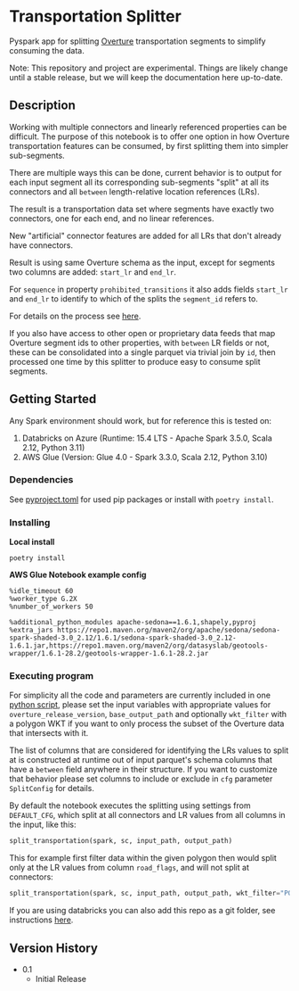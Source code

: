 # Transportation Splitter

Pyspark app for splitting [Overture](https://github.com/OvertureMaps/data) transportation segments to simplify consuming the data.

Note: This repository and project are experimental. Things are likely change until a stable release, but we will keep the documentation here up-to-date.

## Description

Working with multiple connectors and linearly referenced properties can be difficult. The purpose of this notebook is to offer one option in how Overture transportation features can be consumed, by first splitting them into simpler sub-segments.

There are multiple ways this can be done, current behavior is to output for each input segment all its corresponding sub-segments "split" at all its connectors and all `between` length-relative location references (LRs).

The result is a transportation data set where segments have exactly two connectors, one for each end, and no linear references.

New "artificial" connector features are added for all LRs that don't already have connectors.

Result is using same Overture schema as the input, except for segments two columns are added: `start_lr` and `end_lr`.

For `sequence` in property `prohibited_transitions` it also adds fields `start_lr` and `end_lr` to identify to which of the splits the `segment_id` refers to.

For details on the process see [here](/ProcessDetails.md).

If you also have access to other open or proprietary data feeds that map Overture segment ids to other properties, with `between` LR fields or not, these can be consolidated into a single parquet via trivial join by `id`, then processed one time by this splitter to produce easy to consume split segments.

## Getting Started

Any Spark environment should work, but for reference this is tested on:
1. Databricks on Azure (Runtime: 15.4 LTS - Apache Spark 3.5.0, Scala 2.12, Python 3.11)
2. AWS Glue (Version: Glue 4.0 - Spark 3.3.0, Scala 2.12, Python 3.10)

### Dependencies

See [pyproject.toml](/pyproject.toml) for used pip packages or install with `poetry install`.

### Installing

**Local install**
```
poetry install
```

**AWS Glue Notebook example config**
```
%idle_timeout 60
%worker_type G.2X
%number_of_workers 50

%additional_python_modules apache-sedona==1.6.1,shapely,pyproj
%extra_jars https://repo1.maven.org/maven2/org/apache/sedona/sedona-spark-shaded-3.0_2.12/1.6.1/sedona-spark-shaded-3.0_2.12-1.6.1.jar,https://repo1.maven.org/maven2/org/datasyslab/geotools-wrapper/1.6.1-28.2/geotools-wrapper-1.6.1-28.2.jar
```

### Executing program

For simplicity all the code and parameters are currently included in one [python script](transportation_splitter.py), please set the input variables with appropriate values for `overture_release_version`, `base_output_path` and optionally `wkt_filter` with a polygon WKT if you want to only process the subset of the Overture data that intersects with it.

The list of columns that are considered for identifying the LRs values to split at is constructed at runtime out of input parquet's schema columns that have a `between` field anywhere in their structure.
If you want to customize that behavior please set columns to include or exclude in `cfg` parameter `SplitConfig` for details.

By default the notebook executes the splitting using settings from `DEFAULT_CFG`, which split at all connectors and LR values from all columns in the input, like this:
```python
split_transportation(spark, sc, input_path, output_path)
```


This for example first filter data within the given polygon then would split only at the LR values from column `road_flags`, and will not split at connectors:
```python
split_transportation(spark, sc, input_path, output_path, wkt_filter="POLYGON(...)", SplitConfig(split_at_connectors=False, lr_columns_to_include=["road_flags"]))
```

If you are using databricks you can also add this repo as a git folder, see instructions [here](https://docs.databricks.com/en/repos/repos-setup.html).

## Version History

* 0.1
    * Initial Release
